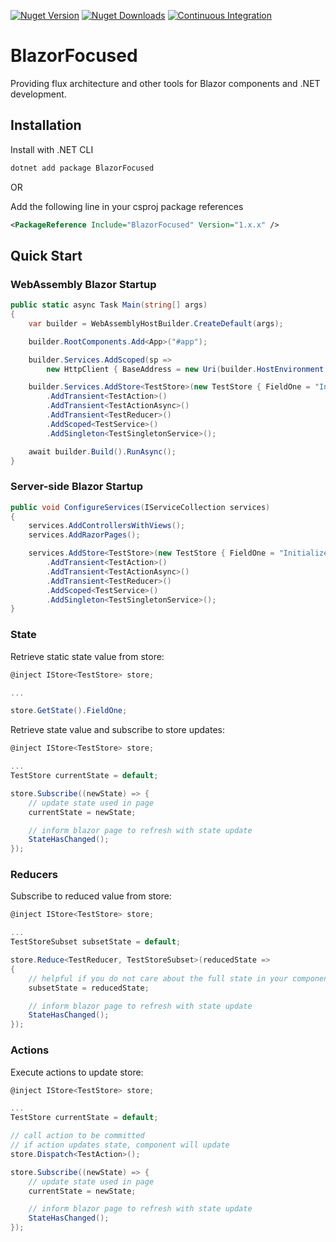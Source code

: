 [![Nuget Version](https://img.shields.io/nuget/v/BlazorFocused?logo=nuget)](https://www.nuget.org/packages/BlazorFocused)
[![Nuget Downloads](https://img.shields.io/nuget/dt/BlazorFocused?logo=nuget)](https://www.nuget.org/packages/BlazorFocused)
[![Continuous Integration](https://github.com/kenswan/BlazorFocused/actions/workflows/continuous-integration.yml/badge.svg)](https://github.com/kenswan/BlazorFocused/actions/workflows/continuous-integration.yml)

# BlazorFocused

Providing flux architecture and other tools for Blazor components and .NET development.

## Installation

Install with .NET CLI

```powershell
dotnet add package BlazorFocused
```

OR

Add the following line in your csproj package references

```xml
<PackageReference Include="BlazorFocused" Version="1.x.x" />
```

## Quick Start

### WebAssembly Blazor Startup

```csharp
public static async Task Main(string[] args)
{
    var builder = WebAssemblyHostBuilder.CreateDefault(args);

    builder.RootComponents.Add<App>("#app");

    builder.Services.AddScoped(sp =>
        new HttpClient { BaseAddress = new Uri(builder.HostEnvironment.BaseAddress) });

    builder.Services.AddStore<TestStore>(new TestStore { FieldOne = "Initialized" })
        .AddTransient<TestAction>()
        .AddTransient<TestActionAsync>()
        .AddTransient<TestReducer>()
        .AddScoped<TestService>()
        .AddSingleton<TestSingletonService>();

    await builder.Build().RunAsync();
}
```

### Server-side Blazor Startup

```csharp
public void ConfigureServices(IServiceCollection services)
{
    services.AddControllersWithViews();
    services.AddRazorPages();

    services.AddStore<TestStore>(new TestStore { FieldOne = "Initialized" })
        .AddTransient<TestAction>()
        .AddTransient<TestActionAsync>()
        .AddTransient<TestReducer>()
        .AddScoped<TestService>()
        .AddSingleton<TestSingletonService>();
}
```

### State

Retrieve static state value from store:

```csharp
@inject IStore<TestStore> store;

...

store.GetState().FieldOne;

```

Retrieve state value and subscribe to store updates:

```csharp
@inject IStore<TestStore> store;

...
TestStore currentState = default;

store.Subscribe((newState) => {
    // update state used in page
    currentState = newState;

    // inform blazor page to refresh with state update
    StateHasChanged();
});

```

### Reducers

Subscribe to reduced value from store:

```csharp
@inject IStore<TestStore> store;

...
TestStoreSubset subsetState = default;

store.Reduce<TestReducer, TestStoreSubset>(reducedState =>
{
    // helpful if you do not care about the full state in your component
    subsetState = reducedState;

    // inform blazor page to refresh with state update
    StateHasChanged();
});
```

### Actions

Execute actions to update store:

```csharp
@inject IStore<TestStore> store;

...
TestStore currentState = default;

// call action to be committed
// if action updates state, component will update
store.Dispatch<TestAction>();

store.Subscribe((newState) => {
    // update state used in page
    currentState = newState;

    // inform blazor page to refresh with state update
    StateHasChanged();
});
```
